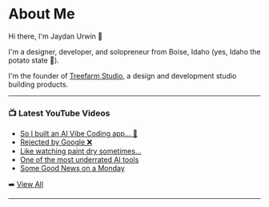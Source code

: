 # About Me

Hi there, I'm Jaydan Urwin 👋

I'm a designer, developer, and solopreneur from Boise, Idaho (yes, Idaho the potato state 🥔).

I'm the founder of [Treefarm Studio](https://treefarm.studio), a design and development studio building products.

--- 

### 📺 Latest YouTube Videos 
<!-- YOUTUBE:START -->
- [So I built an AI Vibe Coding app... 👀](https://www.youtube.com/watch?v=Q7P3EdA7bAI)
- [Rejected by Google ❌](https://www.youtube.com/shorts/uFpe_XEEY5k)
- [Like watching paint dry sometimes…](https://www.youtube.com/shorts/iPWgPqb_Nu8)
- [One of the most underrated AI tools](https://www.youtube.com/shorts/D9cKKd8lCbs)
- [Some Good News on a Monday](https://www.youtube.com/shorts/rCokwtl7mlk)
<!-- YOUTUBE:END --> 

➡️ [View All](https://youtube.com/@JaydanUrwin) 

---

<!--
**jaydanurwin/jaydanurwin** is a ✨ _special_ ✨ repository because its `README.md` (this file) appears on your GitHub profile.

Here are some ideas to get you started:

- 🔭 I’m currently working on ...
- 🌱 I’m currently learning ...
- 👯 I’m looking to collaborate on ...
- 🤔 I’m looking for help with ...
- 💬 Ask me about ...
- 📫 How to reach me: ...
- 😄 Pronouns: ...
- ⚡ Fun fact: ...
-->
